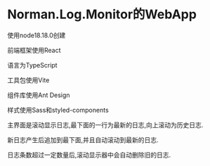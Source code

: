 # Norman.Log.Monitor的WebApp
使用node18.18.0创建

前端框架使用React

语言为TypeScript

工具包使用Vite

组件库使用Ant Design

样式使用Sass和styled-components


主界面是滚动显示日志,最下面的一行为最新的日志,向上滚动为历史日志.

新日志产生后追加到最下面,并且自动滚动到最新的日志.

日志条数超过一定数量后,滚动显示器中会自动删除旧的日志.